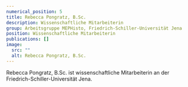 ```yaml
---
numerical_position: 5
title: Rebecca Pongratz, B.Sc.
description: Wissenschaftliche Mitarbeiterin
group: Arbeitsgruppe MEPHisto, Friedrich-Schiller-Universität Jena
position: Wissenschaftliche Mitarbeiterin
publications: []
image:
  src: ""
  alt: Rebecca Pongratz, B.Sc.
---
```


Rebecca Pongratz, B.Sc. ist wissenschaftliche Mitarbeiterin an der Friedrich-Schiller-Universität Jena.
